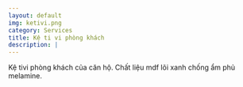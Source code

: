 ```yaml
---
layout: default
img: ketivi.png
category: Services
title: Kệ ti vi phòng khách
description: |
---
```

  Kệ tivi phòng khách của căn hộ. 
  Chất liệu mdf lõi xanh chống ẩm phủ melamine.